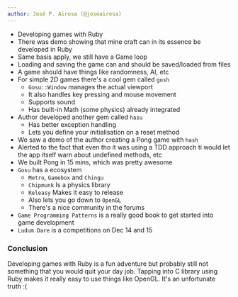 ```yaml
---
author: José P. Airosa (@joseairosa)
---
```


- Developing games with Ruby
- There was demo showing that mine craft can in its essence be developed in Ruby
- Same basis apply, we still have a Game loop
- Loading and saving the game can and should be saved/loaded from files
- A game should have things like randomness, AI, etc
- For simple 2D games there's a cool gem called `gosh`
  - `Gosu::Window` manages the actual viewport
  - It also handles key pressing and mouse movement
  - Supports sound
  - Has built-in Math (some physics) already integrated
- Author developed another gem called `hasu`
  - Has better exception handling
  - Lets you define your initialisation on a reset method
- We saw a demo of the author creating a Pong game with `hash`
- Alerted to the fact that even tho it was using a TDD approach ti would let the app itself warn about undefined methods, etc
- We built Pong in 15 mins, which was pretty awesome
- `Gosu` has a ecosystem
  - `Metro`, `Gamebox` and `Chingu`
  - `Chipmunk` Is a physics library
  - `Releasy` Makes it easy to release
  - Also lets you go down to `OpenGL`
  - There's a nice community in the forums
- `Game Programming Patterns` is a really good book to get started into game development
- `Ludum Dare` is a competitions on Dec 14 and 15

### Conclusion

Developing games with Ruby is a fun adventure but probably still not something that you would quit your day job. Tapping into C library using Ruby makes it really easy to use things like OpenGL. It's an unfortunate truth :(